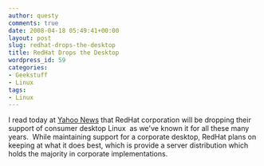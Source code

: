 ```yaml
---
author: questy
comments: true
date: 2008-04-18 05:49:41+00:00
layout: post
slug: redhat-drops-the-desktop
title: RedHat Drops the Desktop
wordpress_id: 59
categories:
- Geekstuff
- Linux
tags:
- Linux
---
```


I read today at [Yahoo News](http://news.yahoo.com/s/nf/20080417/bs_nf/59342) that RedHat corporation will be dropping their support of consumer desktop Linux  as we've known it for all these many years.  While maintaining support for a corporate desktop, RedHat plans on keeping at what it does best, which is provide a server distribution which holds the majority in corporate implementations.
